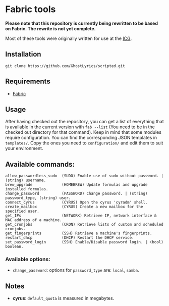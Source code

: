 # Fabric tools

**Please note that this repository is currently being rewritten to be based on Fabric. The rewrite is not yet complete.**

Most of these tools were originally written for use at the [ICG][].

[ICG]: http://icg.tugraz.at

## Installation

    git clone https://github.com/GhostLyrics/scripted.git

## Requirements

* [Fabric](http://www.fabfile.org)

## Usage

After having checked out the repository, you can get a list of everything that is available in the current version with `fab --list` (You need to be in the checked out directory for that command).
Keep in mind that some modules require configuration. You can find the corresponding JSON templates in `templates/`. Copy the ones you need to `configuration/` and edit them to suit your environment.

## Available commands:

```none
allow_passwordless_sudo  (SUDO) Enable use of sudo without password. | (string) username.
brew_upgrade             (HOMEBREW) Update formulas and upgrade installed formulas.
change_password          (PASSWORD) Change password. | (string) password_type, (string) user.
connect_cyrus            (CYRUS) Open the cyrus 'cyradm' shell.
create_mailbox           (CYRUS) Create a new mailbox for the specified user.
get_IPs                  (NETWORK) Retrieve IP, network interface & MAC address of a machine.
get_cronjobs             (CRON) Retrieve lists of custom and scheduled cronjobs.
get_fingerprints         (SSH) Retrieve a machine's fingerprints.
restart_dhcp             (DHCP) Restart the DHCP service.
set_password_login       (SSH) Enable/Disable password login. | (bool) boolean.
```

### Available options:

* `change_password`: options for `password_type` are: `local`, `samba`.

## Notes

* **cyrus**: `default_quota` is measured in megabytes.
